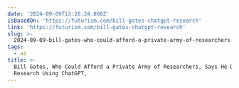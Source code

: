 ```yaml
---
date: '2024-09-09T13:26:24.000Z'
isBasedOn: 'https://futurism.com/bill-gates-chatgpt-research'
link: 'https://futurism.com/bill-gates-chatgpt-research'
slug: >-
  2024-09-09-bill-gates-who-could-afford-a-private-army-of-researchers-says-he-does-his-research-using-chatgpt
tags:
  - ai
title: >-
  Bill Gates, Who Could Afford a Private Army of Researchers, Says He Does His
  Research Using ChatGPT,
---
```

 

